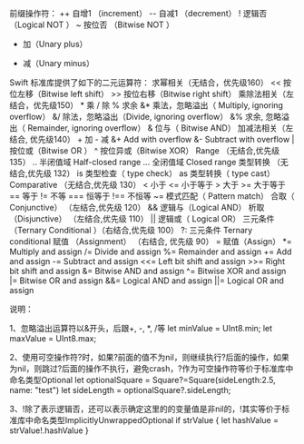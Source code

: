 前缀操作符：
++ 自增1 （increment）
-- 自减1 （decrement）
! 逻辑否 （Logical NOT ）
~ 按位否 （Bitwise NOT ）
+ 加（Unary plus）
- 减（Unary minus）


Swift 标准库提供了如下的二元运算符：
求幂相关（无结合，优先级160）
	<< 按位左移（Bitwise left shift）
	>> 按位右移（Bitwise right shift）
乘除法相关（左结合，优先级150）
	* 乘
	/ 除
	% 求余
	&* 乘法，忽略溢出（ Multiply, ignoring overflow）
	&/ 除法，忽略溢出（Divide, ignoring overflow）
	&% 求余, 忽略溢出（ Remainder, ignoring overflow）
	& 位与（ Bitwise AND）
加减法相关（左结合, 优先级140）
	+ 加
	- 减
	&+ Add with overflow
	&- Subtract with overflow
	| 按位或（Bitwise OR ）
	^ 按位异或（Bitwise XOR）
Range （无结合,优先级 135）
	.. 半闭值域 Half-closed range
	... 全闭值域 Closed range
类型转换 （无结合,优先级 132）
	is 类型检查（ type check）
	as 类型转换（ type cast）
Comparative （无结合,优先级 130）
	< 小于
	<= 小于等于
	> 大于
	>= 大于等于
	== 等于
	!= 不等
	=== 恒等于
	!== 不恒等
	~= 模式匹配（ Pattern match）
合取（ Conjunctive） （左结合,优先级 120）
	&& 逻辑与（Logical AND）
析取（Disjunctive） （左结合,优先级 110）
	|| 逻辑或（ Logical OR）
三元条件（Ternary Conditional ）（右结合,优先级 100）
	?: 三元条件 Ternary conditional
赋值 （Assignment） （右结合, 优先级 90）
	= 赋值（Assign）
	*= Multiply and assign
	/= Divide and assign
	%= Remainder and assign
	+= Add and assign
	-= Subtract and assign
	<<= Left bit shift and assign
	>>= Right bit shift and assign
	&= Bitwise AND and assign
	^= Bitwise XOR and assign
	|= Bitwise OR and assign
	&&= Logical AND and assign
	||= Logical OR and assign

说明：

1、忽略溢出运算符以&开头，后跟+, -, *, /等
let minValue = UInt8.min;
let maxValue = UInt8.max;

2、使用可空操作符?时，如果?前面的值不为nil，则继续执行?后面的操作，如果为nil，则跳过?后面的操作不执行，避免crash，?作为可空操作符等价于标准库中命名类型Optional<T>
let optionalSquare = Square?=Square(sideLength:2.5, name: "test")
let sideLength = optionalSquare?.sideLength;

3、!除了表示逻辑否，还可以表示确定这里的的变量值是非nil的，!其实等价于标准库中命名类型ImplicitlyUnwrappedOptional<T>
if strValue {
    let hashValue = strValue!.hashValue
}